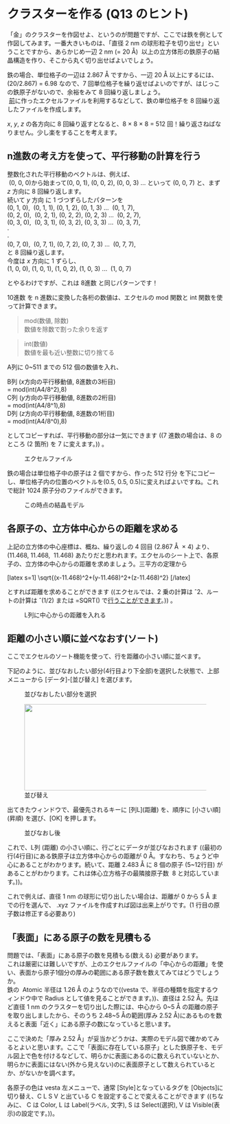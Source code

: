 # クラスターを作る (Q13 のヒント)

<p>「金」のクラスターを作図せよ、というのが問題ですが、ここでは鉄を例として作図してみます。一番大きいものは、「直径 2 nm の球形粒子を切り出せ」ということですから、あらかじめ一辺 2 nm (= 20 Å)  以上の立方体形の鉄原子の結晶構造を作り、そこから丸く切り出せばよいでしょう。</p>
<!-- /wp:tadv/classic-paragraph -->

<!-- wp:tadv/classic-paragraph -->
<p>鉄の場合、単位格子の一辺は 2.867 Å ですから、一辺 20 Å 以上にするには、(20/2.867) = 6.98 なので、7 回単位格子を繰り返せばよいのですが、はじっこの鉄原子がないので、余裕をみて 8 回繰り返しましょう。<br /> <a href="http://science.shinshu-u.ac.jp/~tiiyama/?page_id=3298">前</a>に作ったエクセルファイルを利用するなどして、鉄の単位格子を 8 回繰り返したファイルを作成します。</p>
<p><em>x</em>, <em>y</em>, <em>z</em> の各方向に 8 回繰り返すとなると、8 × 8 × 8 = 512 回！繰り返さねばなりません。少し楽をすることを考えます。</p>
<!-- /wp:tadv/classic-paragraph -->

<!-- wp:heading -->
<h2>n進数の考え方を使って、平行移動の計算を行う</h2>
<!-- /wp:heading -->

<!-- wp:tadv/classic-paragraph -->
<p>整数化された平行移動のベクトルは、例えば、 <br>&nbsp;(0, 0, 0)から始まって(0, 0, 1), (0, 0, 2), (0, 0, 3) ... といって (0, 0, 7) と、まず <em>z</em> 方向に 8 回繰り返します。<br>続いて <em>y</em> 方向 に 1 づつずらしたパターンを<br>(0, 1, 0),&nbsp; (0, 1, 1), (0, 1, 2), (0, 1, 3) ...&nbsp; (0, 1, 7), <br>(0, 2, 0),&nbsp; (0, 2, 1), (0, 2, 2), (0, 2, 3) ...&nbsp; (0, 2, 7),<br>(0, 3, 0),&nbsp; (0, 3, 1), (0, 3, 2), (0, 3, 3) ...&nbsp; (0, 3, 7),<br>⋅<br>⋅<br>(0, 7, 0),&nbsp; (0, 7, 1), (0, 7, 2), (0, 7, 3) ...&nbsp; (0, 7, 7),<br>と 8 回繰り返します。<br>今度は <em>x</em> 方向に 1 ずらし、<br>(1, 0, 0), (1, 0, 1), (1, 0, 2), (1, 0, 3) ...&nbsp; (1, 0, 7)</p>
<p>とやるわけですが、これは 8進数 と同じパターンです！</p>
<p>10進数 を n 進数に変換した各桁の数値は、エクセルの mod 関数と int 関数を使って計算できます。</p>
<blockquote>
<p>mod(数値, 除数)<br>数値を除数で割った余りを返す</p>
</blockquote>
<blockquote>
<p>int(数値)<br>数値を最も近い整数に切り捨てる</p>
</blockquote>
<p>A列に 0~511 までの 512 個の数値を入れ、</p>
<p>B列 (<em>x</em>方向の平行移動値, 8進数の3桁目)<br>= mod(int(A4/8^2),8)<br>C列 (<em>y</em>方向の平行移動値, 8進数の2桁目)<br>= mod(int(A4/8^1),8)<br>D列 (<em>z</em>方向の平行移動値, 8進数の1桁目)<br>= mod(int(A4/8^0),8)</p>
<p>としてコピーすれば、平行移動の部分は一気にできます ((7 進数の場合は、8 のところ (2 箇所) を 7 に変えます。)) 。</p>
<!-- /wp:tadv/classic-paragraph -->

<!-- wp:image {"id":194506,"sizeSlug":"large"} -->
<figure class="wp-block-image size-large"><img src="http://science.shinshu-u.ac.jp/~tiiyama/wp-content/uploads/2019/07/iron-repeat8.png" alt="" class="wp-image-194506"/><figcaption>エクセルファイル</figcaption></figure>
<!-- /wp:image -->

<!-- wp:tadv/classic-paragraph -->
<p>鉄の場合は単位格子中の原子は 2 個ですから、作った 512 行分 を下にコピーし、単位格子内の位置のベクトルを(0.5, 0.5, 0.5)に変えればよいですね。これで総計 1024 原子分のファイルができます。</p>
<!-- /wp:tadv/classic-paragraph -->

<!-- wp:image {"id":194511,"sizeSlug":"large"} -->
<figure class="wp-block-image size-large"><img src="http://science.shinshu-u.ac.jp/~tiiyama/wp-content/uploads/2019/07/Iron-repeat8-model-1.png" alt="" class="wp-image-194511"/><figcaption>この時点の結晶モデル</figcaption></figure>
<!-- /wp:image -->

<!-- wp:heading -->
<h2>各原子の、立方体中心からの距離を求める</h2>
<!-- /wp:heading -->

<!-- wp:tadv/classic-paragraph -->
<p>上記の立方体の中心座標は、概ね、繰り返しの 4 回目 (2.867 Å&nbsp; × 4) より、 (11.468, 11.468,&nbsp; 11.468) あたりだと思われます。エクセルのシート上で、各原子の、立方体の中心からの距離を求めましょう。三平方の定理から</p>
<!-- /wp:tadv/classic-paragraph -->

<!-- wp:html -->
[latex s=1]
\sqrt{(x-11.468)^2+(y-11.468)^2+(z-11.468)^2}
[/latex]
<!-- /wp:html -->

<!-- wp:tadv/classic-paragraph -->
<p>とすれば距離を求めることができます ((エクセルでは、2 乗の計算は ˆ2、ルートの計算は ˆ(1/2) または =SQRT() で<a href="http://science.shinshu-u.ac.jp/~tiiyama/?page_id=9616">行うことができます</a>。)) 。</p>
<!-- /wp:tadv/classic-paragraph -->

<!-- wp:image {"id":194513,"sizeSlug":"large"} -->
<figure class="wp-block-image size-large"><img src="http://science.shinshu-u.ac.jp/~tiiyama/wp-content/uploads/2019/07/distance.png" alt="" class="wp-image-194513"/><figcaption>L列に中心からの距離を入れる</figcaption></figure>
<!-- /wp:image -->

<!-- wp:heading -->
<h2>距離の小さい順に並べなおす(ソート)</h2>
<!-- /wp:heading -->

<!-- wp:tadv/classic-paragraph -->
<p>ここでエクセルのソート機能を使って、行を距離の小さい順に並べます。</p>
<p>下記のように、並びなおしたい部分(4行目より下全部)を選択した状態で、上部メニューから [データ]-[並び替え] を選びます。</p>
<!-- /wp:tadv/classic-paragraph -->

<!-- wp:image {"id":194515,"sizeSlug":"large"} -->
<figure class="wp-block-image size-large"><img src="http://science.shinshu-u.ac.jp/~tiiyama/wp-content/uploads/2019/07/before-sort.png" alt="" class="wp-image-194515"/><figcaption>並びなおしたい部分を選択</figcaption></figure>
<!-- /wp:image -->

<!-- wp:image {"id":194517,"width":576,"height":201,"sizeSlug":"large"} -->
<figure class="wp-block-image size-large is-resized"><img src="http://science.shinshu-u.ac.jp/~tiiyama/wp-content/uploads/2019/07/sort.png" alt="" class="wp-image-194517" width="576" height="201"/><figcaption>並び替え</figcaption></figure>
<!-- /wp:image -->

<!-- wp:tadv/classic-paragraph -->
<p>出てきたウィンドウで、最優先されるキーに [列L](距離) を、順序に [小さい順](昇順) を選び、[OK] を押します。</p>
<!-- /wp:tadv/classic-paragraph -->

<!-- wp:image {"id":194518,"sizeSlug":"large"} -->
<figure class="wp-block-image size-large"><img src="http://science.shinshu-u.ac.jp/~tiiyama/wp-content/uploads/2019/07/after-sort.png" alt="" class="wp-image-194518"/><figcaption>並びなおし後</figcaption></figure>
<!-- /wp:image -->

<!-- wp:tadv/classic-paragraph -->
<p>これで、L列 (距離) の小さい順に、行ごとにデータが並びなおされます ((最初の行(4行目)にある鉄原子は立方体中心からの距離が 0 Å。すなわち、ちょうど中心にあることがわかります。続いて、距離 2.483 Å に 8 個の原子 (5~12行目) があることがわかります。これは体心立方格子の最隣接原子数&nbsp; 8 と対応しています。))。</p>
<p>これで例えば、直径 1 nm の球形に切り出したい場合は、距離が 0 から 5 Å までの行を選んで、 .xyz ファイルを作成すれば図は出来上がりです。(1 行目の原子数は修正する必要あり)&nbsp;</p>
<!-- /wp:tadv/classic-paragraph -->

<!-- wp:heading -->
<h2>「表面」にある原子の数を見積もる</h2>
<!-- /wp:heading -->

<!-- wp:tadv/classic-paragraph -->
<p>問題では、「表面」にある原子の数を見積もる(数える) 必要があります。<br>これは厳密には難しいですが、上のエクセルファイルの「中心からの距離」を使い、表面から原子1個分の厚みの範囲にある原子数を数えてみてはどうでしょうか。<br>鉄の&nbsp; Atomic 半径は 1.26 Å のようなので((vesta で、半径の種類を指定するウィンドウ中で Radius として値を見ることができます。))、直径は 2.52 Å。先ほど直径 1 nm のクラスターを切り出した際には、中心から 0~5 Å の距離の原子を取り出しましたから、そのうち 2.48~5 Åの範囲(厚み 2.52 Å)にあるものを数えると表面「近く」にある原子の数になっていると思います。</p>
<p>ここで決めた「厚み 2.52 Å」が妥当かどうかは、実際のモデル図で確かめてみるとよいと思います。ここで「表面に存在している原子」とした鉄原子を、モデル図上で色を付けるなどして、明らかに表面にあるのに数えられていないとか、明らかに表面にはない(外から見えない)のに表面原子として数えられているとか、がないかを調べます。</p>
<p>各原子の色は vesta 左メニューで、通常 [Style]となっているタグを [Objects]に切り替え、C L S V と出ている C を設定することで変えることができます ((ちなみに、 C は Color, L は Label(ラベル, 文字), S は Select(選択), V は Visible(表示)の設定です。))。</p>
